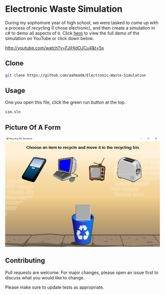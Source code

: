 # Electronic Waste Simulation
During my sophomore year of high school, we were tasked to come up with a process of recycling (I chose electronic), and then create a simulation in c# to demo all aspects of it. Click [here](http://youtube.com/watch?v=FJiHjdOJCu4&t=5s) to view the full demo of the simulation on YouTube or click down below. 

http://youtube.com/watch?v=FJiHjdOJCu4&t=5s

## Clone
```bash
git clone https://github.com/aahmad4/Electronic-Waste-Simulation
```

## Usage
One you open this file, click the green run button at the top.
```bash
sim.sln
```
## Picture Of A Form

![](screenshot.PNG)

## Contributing

Pull requests are welcome. For major changes, please open an issue first to discuss what you would like to change.

Please make sure to update tests as appropriate.



